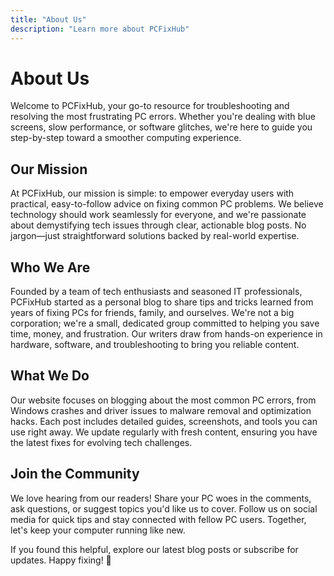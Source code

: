 ```yaml
---
title: "About Us"
description: "Learn more about PCFixHub"
---
```


# About Us

Welcome to PCFixHub, your go-to resource for troubleshooting and resolving the most frustrating PC errors. Whether you're dealing with blue screens, slow performance, or software glitches, we're here to guide you step-by-step toward a smoother computing experience.

## Our Mission

At PCFixHub, our mission is simple: to empower everyday users with practical, easy-to-follow advice on fixing common PC problems. We believe technology should work seamlessly for everyone, and we're passionate about demystifying tech issues through clear, actionable blog posts. No jargon—just straightforward solutions backed by real-world expertise.

## Who We Are

Founded by a team of tech enthusiasts and seasoned IT professionals, PCFixHub started as a personal blog to share tips and tricks learned from years of fixing PCs for friends, family, and ourselves. We're not a big corporation; we're a small, dedicated group committed to helping you save time, money, and frustration. Our writers draw from hands-on experience in hardware, software, and troubleshooting to bring you reliable content.

## What We Do

Our website focuses on blogging about the most common PC errors, from Windows crashes and driver issues to malware removal and optimization hacks. Each post includes detailed guides, screenshots, and tools you can use right away. We update regularly with fresh content, ensuring you have the latest fixes for evolving tech challenges.

## Join the Community

We love hearing from our readers! Share your PC woes in the comments, ask questions, or suggest topics you'd like us to cover. Follow us on social media for quick tips and stay connected with fellow PC users. Together, let's keep your computer running like new.

If you found this helpful, explore our latest blog posts or subscribe for updates. Happy fixing! 🚀